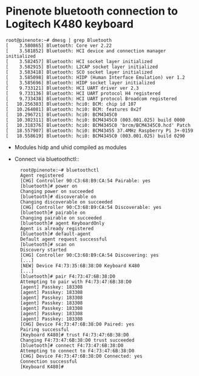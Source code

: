 # Pinenote bluetooth connection to Logitech K480 keyboard

	root@pinenote:~# dmesg | grep Bluetooth
	[    3.580865] Bluetooth: Core ver 2.22
	[    3.581852] Bluetooth: HCI device and connection manager initialized
	[    3.582457] Bluetooth: HCI socket layer initialized
	[    3.582915] Bluetooth: L2CAP socket layer initialized
	[    3.583418] Bluetooth: SCO socket layer initialized
	[    3.585098] Bluetooth: HIDP (Human Interface Emulation) ver 1.2
	[    3.585696] Bluetooth: HIDP socket layer initialized
	[    9.733121] Bluetooth: HCI UART driver ver 2.3
	[    9.733136] Bluetooth: HCI UART protocol H4 registered
	[    9.733438] Bluetooth: HCI UART protocol Broadcom registered
	[   10.256383] Bluetooth: hci0: BCM: chip id 107
	[   10.264081] Bluetooth: hci0: BCM: features 0x2f
	[   10.296721] Bluetooth: hci0: BCM4345C0
	[   10.302311] Bluetooth: hci0: BCM4345C0 (003.001.025) build 0000
	[   10.318376] Bluetooth: hci0: BCM4345C0 'brcm/BCM4345C0.hcd' Patch
	[   18.557907] Bluetooth: hci0: BCM43455 37.4MHz Raspberry Pi 3+-0159
	[   18.558619] Bluetooth: hci0: BCM4345C0 (003.001.025) build 0290

* Modules hidp and uhid compiled as modules
* Connect via bluetoothctl::

		root@pinenote:~# bluetoothctl
		Agent registered
		[CHG] Controller 90:C3:68:B9:CA:54 Pairable: yes
		[bluetooth]# power on
		Changing power on succeeded
		[bluetooth]# discoverable on
		Changing discoverable on succeeded
		[CHG] Controller 90:C3:68:B9:CA:54 Discoverable: yes
		[bluetooth]# pairable on
		Changing pairable on succeeded
		[bluetooth]# agent KeyboardOnly
		Agent is already registered
		[bluetooth]# default-agent
		Default agent request successful
		[bluetooth]# scan on
		Discovery started
		[CHG] Controller 90:C3:68:B9:CA:54 Discovering: yes
		[...]
		[NEW] Device F4:73:35:6B:38:D0 Keyboard K480
		[...]
		[bluetooth]# pair F4:73:47:6B:38:D0
		Attempting to pair with F4:73:47:6B:38:D0
		[agent] Passkey: 183308
		[agent] Passkey: 183308
		[agent] Passkey: 183308
		[agent] Passkey: 183308
		[agent] Passkey: 183308
		[agent] Passkey: 183308
		[agent] Passkey: 183308
		[CHG] Device F4:73:47:6B:38:D0 Paired: yes
		Pairing successful
		[Keyboard K480]# trust F4:73:47:6B:38:D0
		Changing F4:73:47:6B:38:D0 trust succeeded
		[bluetooth]# connect F4:73:47:6B:38:D0
		Attempting to connect to F4:73:47:6B:38:D0
		[CHG] Device F4:73:47:6B:38:D0 Connected: yes
		Connection successful
		[Keyboard K480]#
